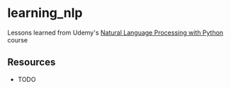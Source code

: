 # learning_nlp

Lessons learned from
Udemy's [Natural Language Processing with Python](https://www.udemy.com/course/nlp-natural-language-processing-with-python/s)
course

## Resources

- TODO